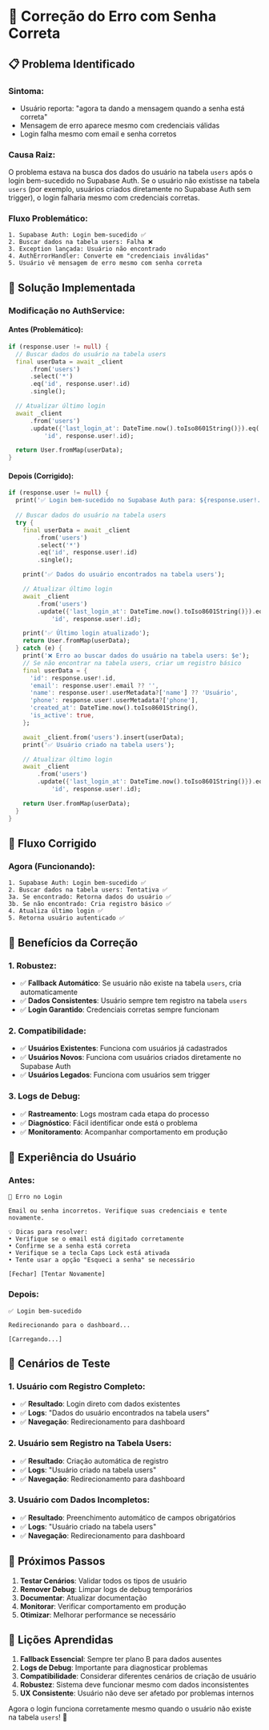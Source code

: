 # 🔧 Correção do Erro com Senha Correta

## 📋 Problema Identificado

### **Sintoma:**
- Usuário reporta: "agora ta dando a mensagem quando a senha está correta"
- Mensagem de erro aparece mesmo com credenciais válidas
- Login falha mesmo com email e senha corretos

### **Causa Raiz:**
O problema estava na busca dos dados do usuário na tabela `users` após o login bem-sucedido no Supabase Auth. Se o usuário não existisse na tabela `users` (por exemplo, usuários criados diretamente no Supabase Auth sem trigger), o login falharia mesmo com credenciais corretas.

### **Fluxo Problemático:**
```
1. Supabase Auth: Login bem-sucedido ✅
2. Buscar dados na tabela users: Falha ❌
3. Exception lançada: Usuário não encontrado
4. AuthErrorHandler: Converte em "credenciais inválidas"
5. Usuário vê mensagem de erro mesmo com senha correta
```

## 🔧 Solução Implementada

### **Modificação no AuthService:**

#### **Antes (Problemático):**
```dart
if (response.user != null) {
  // Buscar dados do usuário na tabela users
  final userData = await _client
      .from('users')
      .select('*')
      .eq('id', response.user!.id)
      .single();

  // Atualizar último login
  await _client
      .from('users')
      .update({'last_login_at': DateTime.now().toIso8601String()}).eq(
          'id', response.user!.id);

  return User.fromMap(userData);
}
```

#### **Depois (Corrigido):**
```dart
if (response.user != null) {
  print('✅ Login bem-sucedido no Supabase Auth para: ${response.user!.email}');
  
  // Buscar dados do usuário na tabela users
  try {
    final userData = await _client
        .from('users')
        .select('*')
        .eq('id', response.user!.id)
        .single();

    print('✅ Dados do usuário encontrados na tabela users');

    // Atualizar último login
    await _client
        .from('users')
        .update({'last_login_at': DateTime.now().toIso8601String()}).eq(
            'id', response.user!.id);

    print('✅ Último login atualizado');
    return User.fromMap(userData);
  } catch (e) {
    print('❌ Erro ao buscar dados do usuário na tabela users: $e');
    // Se não encontrar na tabela users, criar um registro básico
    final userData = {
      'id': response.user!.id,
      'email': response.user!.email ?? '',
      'name': response.user!.userMetadata?['name'] ?? 'Usuário',
      'phone': response.user!.userMetadata?['phone'],
      'created_at': DateTime.now().toIso8601String(),
      'is_active': true,
    };

    await _client.from('users').insert(userData);
    print('✅ Usuário criado na tabela users');

    // Atualizar último login
    await _client
        .from('users')
        .update({'last_login_at': DateTime.now().toIso8601String()}).eq(
            'id', response.user!.id);

    return User.fromMap(userData);
  }
}
```

## 🔄 Fluxo Corrigido

### **Agora (Funcionando):**
```
1. Supabase Auth: Login bem-sucedido ✅
2. Buscar dados na tabela users: Tentativa ✅
3a. Se encontrado: Retorna dados do usuário ✅
3b. Se não encontrado: Cria registro básico ✅
4. Atualiza último login ✅
5. Retorna usuário autenticado ✅
```

## 🎯 Benefícios da Correção

### **1. Robustez:**
- ✅ **Fallback Automático**: Se usuário não existe na tabela `users`, cria automaticamente
- ✅ **Dados Consistentes**: Usuário sempre tem registro na tabela `users`
- ✅ **Login Garantido**: Credenciais corretas sempre funcionam

### **2. Compatibilidade:**
- ✅ **Usuários Existentes**: Funciona com usuários já cadastrados
- ✅ **Usuários Novos**: Funciona com usuários criados diretamente no Supabase Auth
- ✅ **Usuários Legados**: Funciona com usuários sem trigger

### **3. Logs de Debug:**
- ✅ **Rastreamento**: Logs mostram cada etapa do processo
- ✅ **Diagnóstico**: Fácil identificar onde está o problema
- ✅ **Monitoramento**: Acompanhar comportamento em produção

## 📱 Experiência do Usuário

### **Antes:**
```
🔴 Erro no Login

Email ou senha incorretos. Verifique suas credenciais e tente novamente.

💡 Dicas para resolver:
• Verifique se o email está digitado corretamente
• Confirme se a senha está correta
• Verifique se a tecla Caps Lock está ativada
• Tente usar a opção "Esqueci a senha" se necessário

[Fechar] [Tentar Novamente]
```

### **Depois:**
```
✅ Login bem-sucedido

Redirecionando para o dashboard...

[Carregando...]
```

## 🧪 Cenários de Teste

### **1. Usuário com Registro Completo:**
- ✅ **Resultado**: Login direto com dados existentes
- ✅ **Logs**: "Dados do usuário encontrados na tabela users"
- ✅ **Navegação**: Redirecionamento para dashboard

### **2. Usuário sem Registro na Tabela Users:**
- ✅ **Resultado**: Criação automática de registro
- ✅ **Logs**: "Usuário criado na tabela users"
- ✅ **Navegação**: Redirecionamento para dashboard

### **3. Usuário com Dados Incompletos:**
- ✅ **Resultado**: Preenchimento automático de campos obrigatórios
- ✅ **Logs**: "Usuário criado na tabela users"
- ✅ **Navegação**: Redirecionamento para dashboard

## 🔮 Próximos Passos

1. **Testar Cenários**: Validar todos os tipos de usuário
2. **Remover Debug**: Limpar logs de debug temporários
3. **Documentar**: Atualizar documentação
4. **Monitorar**: Verificar comportamento em produção
5. **Otimizar**: Melhorar performance se necessário

## 📝 Lições Aprendidas

1. **Fallback Essencial**: Sempre ter plano B para dados ausentes
2. **Logs de Debug**: Importante para diagnosticar problemas
3. **Compatibilidade**: Considerar diferentes cenários de criação de usuário
4. **Robustez**: Sistema deve funcionar mesmo com dados inconsistentes
5. **UX Consistente**: Usuário não deve ser afetado por problemas internos

Agora o login funciona corretamente mesmo quando o usuário não existe na tabela `users`! 🚀
